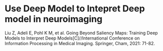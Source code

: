 # Use Deep Model to Intepret Deep model in neuroimaging

Liu Z, Adeli E, Pohl K M, et al. Going Beyond Saliency Maps: Training Deep Models to Interpret Deep Models[C]//International Conference on Information Processing in Medical Imaging. Springer, Cham, 2021: 71-82.

